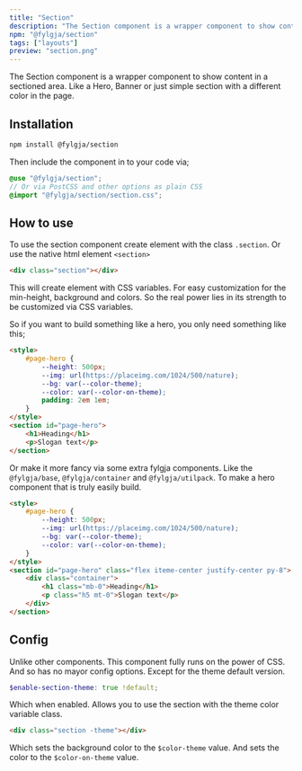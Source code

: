 ```yaml
---
title: "Section"
description: "The Section component is a wrapper component to show content in a sectioned area"
npm: "@fylgja/section"
tags: ["layouts"]
preview: "section.png"
---
```


The Section component is a wrapper component to show content in a sectioned area.
Like a Hero, Banner or just simple section with a different color in the page.

## Installation

```bash
npm install @fylgja/section
```

Then include the component in to your code via;

```scss
@use "@fylgja/section";
// Or via PostCSS and other options as plain CSS
@import "@fylgja/section/section.css";
```

## How to use

To use the section component create element with the class `.section`.
Or use the native html element `<section>`

```html
<div class="section"></div>
```

This will create element with CSS variables.
For easy customization for the min-height, background and colors.
So the real power lies in its strength to be customized via CSS variables.

So if you want to build something like a hero,
you only need something like this;

```html
<style>
    #page-hero {
        --height: 500px;
        --img: url(https://placeimg.com/1024/500/nature);
        --bg: var(--color-theme);
        --color: var(--color-on-theme);
        padding: 2em 1em;
    }
</style>
<section id="page-hero">
    <h1>Heading</h1>
    <p>Slogan text</p>
</section>
```

Or make it more fancy via some extra fylgja components.
Like the `@fylgja/base`, `@fylgja/container` and `@fylgja/utilpack`.
To make a hero component that is truly easily build.

```html
<style>
    #page-hero {
        --height: 500px;
        --img: url(https://placeimg.com/1024/500/nature);
        --bg: var(--color-theme);
        --color: var(--color-on-theme);
    }
</style>
<section id="page-hero" class="flex iteme-center justify-center py-8">
    <div class="container">
        <h1 class="mb-0">Heading</h1>
        <p class="h5 mt-0">Slogan text</p>
    </div>
</section>
```

## Config

Unlike other components.
This component fully runs on the power of CSS.
And so has no mayor config options.
Except for the theme default version.

```scss
$enable-section-theme: true !default;
```

Which when enabled.
Allows you to use the section with the theme color variable class.

```html
<div class="section -theme"></div>
```

Which sets the background color to the `$color-theme` value.
And sets the color to the `$color-on-theme` value.
